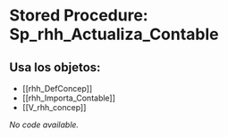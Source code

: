 # Stored Procedure: Sp_rhh_Actualiza_Contable

## Usa los objetos:
- [[rhh_DefConcep]]
- [[rhh_Importa_Contable]]
- [[V_rhh_concep]]

*No code available.*
